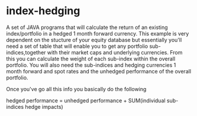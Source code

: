 # index-hedging

A set of JAVA programs that will calculate the return of an existing index/portfolio in a hedged 
1 month forward currency. This example is very dependent on the stucture of
your equity database but essentially you'll need a set of table that will enable you to get 
any portfolio sub-indices,together with their market caps and underlying currencies. From this 
you can calculate the weight of each sub-index within the overall portfolio. You will also need the 
sub-indices and hedging currencies 1 month forward and spot rates and the unhedged performance of the 
overall portfolio.

Once you've go all this info you basically do the following

hedged performance = unhedged performance + SUM(individual sub-indices hedge impacts)

